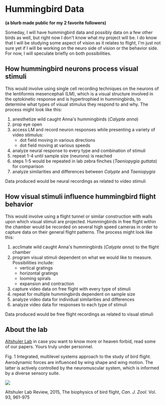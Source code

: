 # Hummingbird Data
**(a blurb made public for my 2 favorite followers)**

Someday, I will have hummingbird data and possibly data on a few other birds as well, but right now I don't know what my project will be. I do know that I will be studying some aspect of vision as it relates to flight, I'm just not sure yet if I will be working on the neuro side of vision or the behavior side. For now, I will speculate briefly on both possibilities.

## How hummingbird neurons process visual stimuli

This would involve using single cell recording techniques on the neurons of the lentiformis mesencephali (LM), which is a visual structure involved in the optokinetic response and is hypertrophied in hummingbirds, to determine what types of visual stimulus they respond to and why. The process might look like this:

1. anesthetize wild caught Anna's hummingbirds (*Calypte anna*)
2. prop eye open
3. access LM and record neuron responses while presenting a variety of video stimulus:
    + dot field moving in various directions
    + dot field moving at various speeds
4. analyze neural response to every type and combination of stimuli
5. repeat 1-4 until sample size (neurons) is reached
6. steps 1-5 would be repeated in lab zebra finches (*Taeniopygia guttata*) for comparison
7. analyze similarities and differences between *Calypte* and *Taeniopygia*

Data produced would be neural recordings as related to video stimuli

## How visual stimuli influence hummingbird flight behavior

This would involve using a flight tunnel or similar construction with walls upon which visual stimuli are projected. Hummingbirds in free flight within the chamber would be recorded on several high speed cameras in order to capture data on their general flight patterns. The process might look like this:

1. acclimate wild caught Anna's hummingbirds (*Calypte anna*) to the flight chamber
2. program visual stimuli dependent on what we would like to measure. Possibilities include:
    + vertical gratings
    + horizontal gratings
    + looming spirals
    + expansion and contraction
3. capture video data on free flight with every type of stimuli
4. repeat for multiple hummingbirds dependent on sample size
5. analyze video data for individual similarities and differences
6. analyze video data for responses to each type of stimuli

Data produced would be free flight recordings as related to visual stimuli

## About the lab

[Altshuler Lab](http://altshuler.zoology.ubc.ca/index.html) in case you want to know more or heaven forbid, read some of our papers. Yours truly under personnel.

Fig. 1 Integrated, multilevel systems approach to the study of bird ﬂight. Aerodynamic forces are inﬂuenced by wing shape and wing motion. The latter is actively controlled by the neuromuscular system, which is informed by a diverse sensory suite.

![](C:\Users\Melissa\Documents\UBC\Git\Hbirds4VJ\Images\LabFlightReviewGraphic.jpg)

Altshuler Lab Review, 2015, The biophysics of bird flight, *Can. J. Zool.* Vol. 93, 961-975